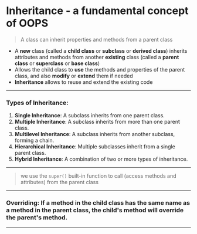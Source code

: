 # Inheritance - a fundamental concept of OOPS

> A class can inherit properties and methods from a parent class  

* A **new** class (called a **child class** or **subclass** or **derived class**) inherits attributes and methods from another **existing** class (called a **parent class** or **superclass** or **base class**)  
* Allows the child class to **use** the methods and properties of the parent class, and also **modify** or **extend** them if needed  
* **Inheritance** allows to reuse and extend the existing code  
---

### Types of Inheritance:

1. **Single Inheritance**: A subclass inherits from one parent class.
2. **Multiple Inheritance**: A subclass inherits from more than one parent class.
3. **Multilevel Inheritance**: A subclass inherits from another subclass, forming a chain.
4. **Hierarchical Inheritance**: Multiple subclasses inherit from a single parent class.
5. **Hybrid Inheritance**: A combination of two or more types of inheritance.  

---

> we use the `super()` built-in function to call (access methods and attributes) from the parent class

---

### **Overriding**: If a method in the child class has the same name as a method in the parent class, the child's method will override the parent's method.  

---
